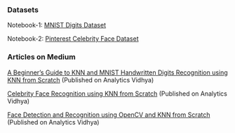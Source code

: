 ### Datasets
Notebook-1:
[MNIST Digits Dataset](http://yann.lecun.com/exdb/mnist/)

Notebook-2:
[Pinterest Celebrity Face Dataset](https://www.kaggle.com/hereisburak/pins-face-recognition/version/1)

### Articles on Medium
[A Beginner’s Guide to KNN and MNIST Handwritten Digits Recognition using KNN from Scratch](https://tp6145.medium.com/a-beginners-guide-to-knn-and-mnist-handwritten-digits-recognition-using-knn-from-scratch-df6fb982748a)
(Published on Analytics Vidhya)

[Celebrity Face Recognition using KNN from Scratch](https://tp6145.medium.com/celebrity-face-recognition-using-knn-from-scratch-76287bdab088)
(Published on Analytics Vidhya)

[Face Detection and Recognition using OpenCV and KNN from Scratch](https://tp6145.medium.com/face-detection-and-recognition-using-opencv-and-knn-from-scratch-dcba9b0fd07d)
(Published on Analytics Vidhya)
